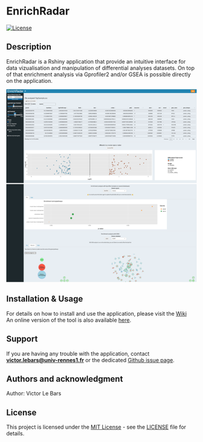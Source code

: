 # EnrichRadar

[![License](https://img.shields.io/badge/License-MIT-blue.svg)](LICENSE)

## Description
EnrichRadar is a Rshiny application that provide an intuitive interface for data vizualisation and manipulation of differential analyses datasets. On top of that enrichment analysis via Gprofiler2 and/or GSEA is possible directly on the application.

![EnrichRadar - start page](https://github.com/IGDRion/EnrichRadar/blob/main/assets/general_screenshot1.png)
![EnrichRadar - start page](https://github.com/IGDRion/EnrichRadar/blob/main/assets/general_screenshot2.png)

## Installation & Usage
For details on how to install and use the application, please visit the [Wiki](https://github.com/IGDRion/EnrichRadar/wiki)  
An online version of the tool is also available [here](https://shiny-dog.univ-rennes.fr/deseq2-viewer/).

## Support
If you are having any trouble with the application, contact **victor.lebars@univ-rennes1.fr** or the dedicated [Github issue page](https://github.com/IGDRion/deseq2-viewer/issues).

## Authors and acknowledgment
Author: Victor Le Bars

## License
This project is licensed under the [MIT License](LICENSE) - see the [LICENSE](LICENSE) file for details.
